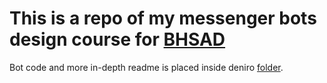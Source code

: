 # This is a repo of my messenger bots design course for [BHSAD](http://britishdesign.ru/en/)

Bot code and more in-depth readme is placed inside deniro [folder](/deniro/).
